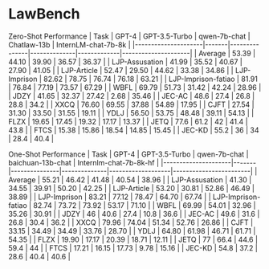 # LawBench

Zero-Shot Performance
| Task                | GPT-4 | GPT-3.5-Turbo | qwen-7b-chat | Chatlaw-13b | InternLM-chat-7b-8k |
|---------------------|-------|---------------|--------------|-------------|---------------------|
| Average             | 53.39 | 44.10         | 39.90        | 36.57       | 36.37               |
| LJP-Assusation      | 41.99 | 35.52         | 40.67        | 27.90       | 41.05               |
| LJP-Article         | 52.47 | 29.50         | 44.62        | 33.38       | 34.86               |
| LJP-Imprison        | 82.62 | 78.75         | 76.74        | 76.18       | 63.21               |
| LJP-Imprison-fatiao | 81.91 | 76.84         | 77.19        | 73.57       | 67.29               |
| WBFL                | 69.79 | 51.73         | 31.42        | 42.24       | 28.96               |
| JDZY                | 41.65 | 32.37         | 27.42        | 2.68        | 35.46               |
| JEC-AC              | 48.6  | 27.4          | 26.8         | 28.8        | 34.2                |
| XXCQ                | 76.60 | 69.55         | 37.88        | 54.89       | 17.95               |
| CJFT                | 27.54 | 31.30         | 33.50        | 31.55       | 19.11               |
| YDLJ                | 56.50 | 53.75         | 48.48        | 39.11       | 54.13               |
| FLZX                | 19.65 | 17.45         | 19.32        | 17.17       | 13.37               |
| JETQ                | 77.6  | 61.2          | 42           | 41.4        | 43.8                |
| FTCS                | 15.38 | 15.86         | 18.54        | 14.85       | 15.45               |
| JEC-KD              | 55.2  | 36            | 34           | 28.4        | 40.4                |

One-Shot Performance
| Task                | GPT-4 | GPT-3.5-Turbo | qwen-7b-chat | baichuan-13b-chat | Internlm-chat-7b-8k-hf |
|---------------------|-------|---------------|--------------|-------------------|------------------------|
| Average             | 55.21 | 46.42         | 41.48        | 40.54             | 38.96                  |
| LJP-Assusation      | 41.30 | 34.55         | 39.91        | 50.20             | 42.25                  |
| LJP-Article         | 53.20 | 30.81         | 52.86        | 46.49             | 38.89                  |
| LJP-Imprison        | 83.21 | 77.12         | 78.47        | 64.70             | 67.74                  |
| LJP-Imprison-fatiao | 82.74 | 73.72         | 73.92        | 53.17             | 71.10                  |
| WBFL                | 69.99 | 54.01         | 32.96        | 35.26             | 30.91                  |
| JDZY                | 46    | 40.6          | 27.4         | 10.8              | 36.6                   |
| JEC-AC              | 49.6  | 31.6          | 26.8         | 30.4              | 36.2                   |
| XXCQ                | 79.96 | 74.04         | 51.34        | 52.76             | 26.86                  |
| CJFT                | 33.15 | 34.49         | 34.49        | 33.76             | 28.70                  |
| YDLJ                | 64.80 | 61.98         | 46.71        | 61.71             | 54.35                  |
| FLZX                | 19.90 | 17.17         | 20.39        | 18.71             | 12.11                  |
| JETQ                | 77    | 66.4          | 44.6         | 59.4              | 44                     |
| FTCS                | 17.21 | 16.15         | 17.73        | 9.78              | 15.16                  |
| JEC-KD              | 54.8  | 37.2          | 28.6         | 40.4              | 40.6                   |
